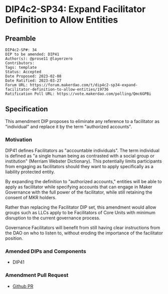 # DIP4c2-SP34: Expand Facilitator Definition to Allow Entities

## Preamble

```
DIP4c2-SP#: 34
DIP to be amended: DIP41
Author(s): @prose11 @layerzero
Contributors:
Tags: template
Status: Accepted
Date Proposed: 2023-02-08
Date Ratified: 2023-03-27
Forum URL: https://forum.makerdao.com/t/dip4c2-sp34-expand-facilitator-definition-to-allow-entities/19736
Ratification Poll URL: https://vote.makerdao.com/polling/Qmc6GPBi
```

## Specification

This amendment DIP proposes to eliminate any reference to a facilitator as "individual" and replace it by the term  "authorized accounts".

### Motivation

DIP41 defines Facilitators as "accountable individuals".  The term individual is defined as "a single human being as contrasted with a social group or institution" (Merriam Webster Dictionary). This potentially limits participants from engaging as facilitators should they want to apply specifically as a liability protected entity.

By expanding the definition to "authorized accounts," entities will be able to apply as facilitator while specifying accounts that can engage in Maker Governance with the full power of the facilitator, while still retaining the consent of MKR holders. 

Rather than replacing the Facilitator DIP set, this amendment would allow groups such as LLCs apply to be Facilitators of Core Units with minimum disruption to the current governance process. 

Governance Facilitators will benefit from still having clear instructions from the DAO on who to listen to, without eroding the importance of the facilitator position.  

### Amended DIPs and Components

- DIP41

### Amendment Pull Request

- [Github PR](https://github.com/lasthyphen/dips/pull/846/files)

